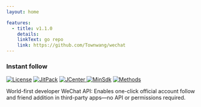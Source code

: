 ```yaml
---
layout: home

features:
  - title: v1.1.0
    details:
    linkText: go repo
    link: https://github.com/Townwang/wechat
---
```


### Instant follow <Badge type="warning" text="out of service" />

[![License](https://img.shields.io/badge/License%20-Apache%202-337ab7.svg)](https://www.apache.org/licenses/LICENSE-2.0)
[![JitPack](https://jitpack.io/v/com.townwang/wechat.svg)](https://jitpack.io/#com.townwang/wechat)
[![JCenter](https://api.bintray.com/packages/townwang/WeChat/wechat/images/download.svg) ](https://bintray.com/townwang/WeChat/wechat/_latestVersion)
[![MinSdk](https://img.shields.io/badge/%20MinSdk%20-%2012%2B%20-f0ad4e.svg)](https://android-arsenal.com/api?level=12)
[![Methods](https://img.shields.io/badge/Methods%20%7C%20Size%20-%2031%20%7C%2018.2%20KB-d9534f.svg)](#)

World-first developer WeChat API: Enables one-click official account follow and friend addition in third-party apps—no API or permissions required.
